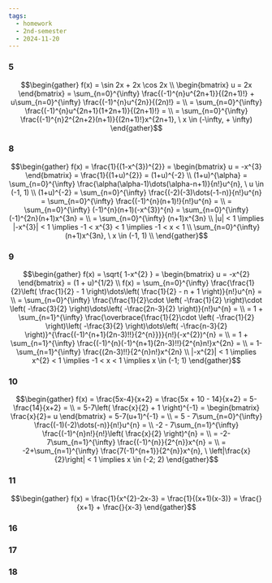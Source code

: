 ```yaml
---
tags:
  - homework
  - 2nd-semester
  - 2024-11-20
---
```


### 5

$$\begin{gather}
f(x) = \sin 2x + 2x \cos 2x \\
\begin{bmatrix}
u = 2x
\end{bmatrix} = \sum_{n=0}^{\infty} \frac{(-1)^{n}u^{2n+1}}{(2n+1)!} + u\sum_{n=0}^{\infty} \frac{(-1)^{n}u^{2n}}{(2n)!} = \\
= \sum_{n=0}^{\infty} \frac{(-1)^{n}u^{2n+1}(1+2n+1)}{(2n+1)!} = \\
= \sum_{n=0}^{\infty} \frac{(-1)^{n}2^{2n+2}(n+1)}{(2n+1)!}x^{2n+1}, \ x \in (-\infty, + \infty)
\end{gather}$$

### 8

$$\begin{gather}
f(x) = \frac{1}{(1-x^{3})^{2}} = \begin{bmatrix}
u = -x^{3}
\end{bmatrix} = \frac{1}{(1+u)^{2}} = (1+u)^{-2} \\
(1+u)^{\alpha} = \sum_{n=0}^{\infty} \frac{\alpha(\alpha-1)\dots(\alpha-n+1)}{n!}u^{n}, \ u \in (-1, 1) \\
(1+u)^{-2} = \sum_{n=0}^{\infty} \frac{(-2)(-3)\dots(-1-n)}{n!}u^{n} = \sum_{n=0}^{\infty} \frac{(-1)^{n}(n+1)!}{n!}u^{n} = \\
= \sum_{n=0}^{\infty} (-1)^{n}(n+1)(-x^{3})^{n} = \sum_{n=0}^{\infty} (-1)^{2n}(n+1)x^{3n} = \\
= \sum_{n=0}^{\infty} (n+1)x^{3n} \\
|u| < 1 \implies |-x^{3}| < 1 \implies -1 < x^{3} < 1 \implies -1 < x < 1 \\
\sum_{n=0}^{\infty} (n+1)x^{3n}, \ x \in (-1, 1) \\
\end{gather}$$

### 9

$$\begin{gather}
f(x) = \sqrt{ 1-x^{2} } = \begin{bmatrix}
u = -x^{2}
\end{bmatrix} = (1 + u)^{1/2} \\
f(x) = \sum_{n=0}^{\infty} \frac{\frac{1}{2}\left( \frac{1}{2} - 1 \right)\dots\left( \frac{1}{2} - n + 1 \right)}{n!}u^{n} = \\
= \sum_{n=0}^{\infty} \frac{\frac{1}{2}\cdot \left( -\frac{1}{2} \right)\cdot \left( -\frac{3}{2} \right)\dots\left( -\frac{2n-3}{2} \right)}{n!}u^{n} = \\
= 1 + \sum_{n=1}^{\infty} \frac{\overbrace{\frac{1}{2}\cdot \left( -\frac{1}{2} \right)\left( -\frac{3}{2} \right)\dots\left( -\frac{n-3}{2} \right)}^{\frac{(-1)^{n+1}(2n-3)!!}{2^{n}}}}{n!}(-x^{2})^{n} = \\
= 1 + \sum_{n=1}^{\infty} \frac{(-1)^{n}(-1)^{n+1}(2n-3)!!}{2^{n}n!}x^{2n} = \\
= 1-\sum_{n=1}^{\infty} \frac{(2n-3)!!}{2^{n}n!}x^{2n} \\
|-x^{2}| < 1 \implies x^{2} < 1 \implies -1 < x < 1 \implies x \in (-1; 1)
\end{gather}$$

### 10

$$\begin{gather}
f(x) = \frac{5x-4}{x+2} = \frac{5x + 10 - 14}{x+2} = 5-\frac{14}{x+2} = \\
= 5-7\left( \frac{x}{2} + 1 \right)^{-1} = \begin{bmatrix}
\frac{x}{2}= u
\end{bmatrix} = 5-7(u+1)^{-1} = \\
= 5 - 7\sum_{n=0}^{\infty} \frac{(-1)(-2)\dots(-n)}{n!}u^{n} = \\
-2 - 7\sum_{n=1}^{\infty} \frac{(-1)^{n}n!}{n!}\left( \frac{x}{2} \right)^{n} = \\
= -2-7\sum_{n=1}^{\infty} \frac{(-1)^{n}}{2^{n}}x^{n} = \\
= -2+\sum_{n=1}^{\infty} \frac{7(-1)^{n+1}}{2^{n}}x^{n}, \ \left|\frac{x}{2}\right| < 1 \implies x \in (-2; 2)
\end{gather}$$

### 11

$$\begin{gather}
f(x) = \frac{1}{x^{2}-2x-3} = \frac{1}{(x+1)(x-3)} = \frac{}{x+1} + \frac{}{x-3}
\end{gather}$$

### 16
### 17
### 18